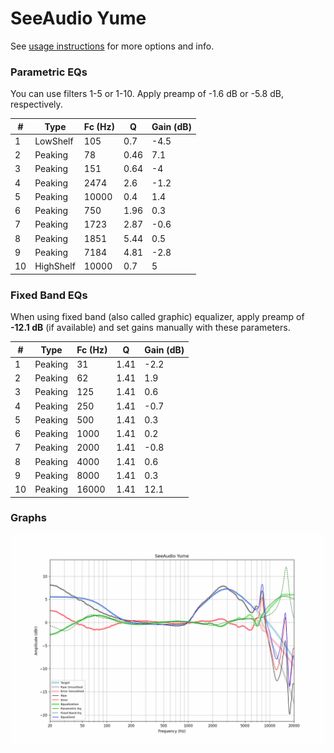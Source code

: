 # SeeAudio Yume
See [usage instructions](https://github.com/jaakkopasanen/AutoEq#usage) for more options and info.

### Parametric EQs
You can use filters 1-5 or 1-10. Apply preamp of -1.6 dB or -5.8 dB, respectively.

|   # | Type      |   Fc (Hz) |    Q |   Gain (dB) |
|-----|-----------|-----------|------|-------------|
|   1 | LowShelf  |       105 | 0.7  |        -4.5 |
|   2 | Peaking   |        78 | 0.46 |         7.1 |
|   3 | Peaking   |       151 | 0.64 |        -4   |
|   4 | Peaking   |      2474 | 2.6  |        -1.2 |
|   5 | Peaking   |     10000 | 0.4  |         1.4 |
|   6 | Peaking   |       750 | 1.96 |         0.3 |
|   7 | Peaking   |      1723 | 2.87 |        -0.6 |
|   8 | Peaking   |      1851 | 5.44 |         0.5 |
|   9 | Peaking   |      7184 | 4.81 |        -2.8 |
|  10 | HighShelf |     10000 | 0.7  |         5   |

### Fixed Band EQs
When using fixed band (also called graphic) equalizer, apply preamp of **-12.1 dB** (if available) and set gains manually with these parameters.

|   # | Type    |   Fc (Hz) |    Q |   Gain (dB) |
|-----|---------|-----------|------|-------------|
|   1 | Peaking |        31 | 1.41 |        -2.2 |
|   2 | Peaking |        62 | 1.41 |         1.9 |
|   3 | Peaking |       125 | 1.41 |         0.6 |
|   4 | Peaking |       250 | 1.41 |        -0.7 |
|   5 | Peaking |       500 | 1.41 |         0.3 |
|   6 | Peaking |      1000 | 1.41 |         0.2 |
|   7 | Peaking |      2000 | 1.41 |        -0.8 |
|   8 | Peaking |      4000 | 1.41 |         0.6 |
|   9 | Peaking |      8000 | 1.41 |         0.3 |
|  10 | Peaking |     16000 | 1.41 |        12.1 |

### Graphs
![](./SeeAudio%20Yume.png)

